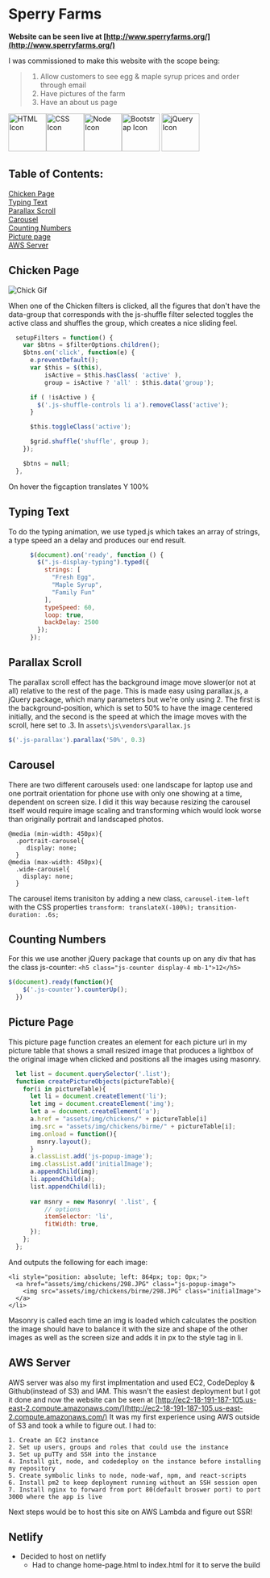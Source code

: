 # Sperry Farms
 
**Website can be seen live at [http://www.sperryfarms.org/](http://www.sperryfarms.org/)**

I was commissioned to make this website with the scope being:


>  1. Allow customers to see egg & maple syrup prices and order through email
>  2. Have pictures of the farm
>  3. Have an about us page


<img src="https://cdn.svgporn.com/logos/html-5.svg" 
alt="HTML Icon" width="75" height="75"/><img src="https://cdn.svgporn.com/logos/css-3.svg" 
alt="CSS Icon" width="75" height="75"/><img src="https://cdn.svgporn.com/logos/nodejs-icon.svg" 
alt="Node Icon" width="75" height="75"/><img src="https://cdn.svgporn.com/logos/bootstrap.svg" 
alt="Bootstrap Icon" width="75" height="75"/>      <img src="https://cdn.svgporn.com/logos/jquery.svg" 
alt="jQuery Icon" width="75" height="75"/>

## Table of Contents:  

[Chicken Page](https://github.com/GeorgeBelanger/sperryFarms#chicken-page)<br/>
[Typing Text](https://github.com/GeorgeBelanger/sperryFarms#typing-text)<br/>
[Parallax Scroll](https://github.com/GeorgeBelanger/sperryFarms#parallax-scroll)<br/>
[Carousel](https://github.com/GeorgeBelanger/sperryFarms#carousel) <br/>
[Counting Numbers](https://github.com/GeorgeBelanger/sperryFarms#counting-numbers)<br/>
[Picture page](https://github.com/GeorgeBelanger/sperryFarms#picture-page)<br/>
[AWS Server](https://github.com/GeorgeBelanger/sperryFarms#AWS-server)<br/>


## Chicken Page

![Chick Gif](https://github.com/GeorgeBelanger/sperryFarms/blob/master/Chicken.gif)

When one of the Chicken filters is clicked, all the figures that don't have the data-group that corresponds with the js-shuffle filter selected toggles the active class and shuffles the group, which creates a nice sliding feel.

```javascript
  setupFilters = function() {
    var $btns = $filterOptions.children();
    $btns.on('click', function(e) {
      e.preventDefault();
      var $this = $(this),
          isActive = $this.hasClass( 'active' ),
          group = isActive ? 'all' : $this.data('group');

      if ( !isActive ) {
        $('.js-shuffle-controls li a').removeClass('active');
      }

      $this.toggleClass('active');

      $grid.shuffle('shuffle', group );
    });

    $btns = null;
  }, 
```

On hover the figcaption translates Y 100%

## Typing Text

To do the typing animation, we use typed.js which takes an array of strings, a type speed an a delay and produces our end result.

```javascript
      $(document).on('ready', function () {
        $(".js-display-typing").typed({
          strings: [
            "Fresh Egg",
            "Maple Syrup",
            "Family Fun"
          ],
          typeSpeed: 60,
          loop: true,
          backDelay: 2500
        });
      });
```

## Parallax Scroll

The parallax scroll effect has the background image move slower(or not at all) relative to the rest of the page. This is made easy using parallax.js, a jQuery package, which many parameters but we're only using 2. The first is the background-position, which is set to 50% to have the image centered initially, and the second is the speed at which the image moves with the scroll, here set to .3. In `assets\js\vendors\parallax.js`

```javascript
$('.js-parallax').parallax('50%', 0.3)
```

## Carousel

There are two different carousels used: one landscape for laptop use and one portrait orientation for phone use with only one showing at a time, dependent on screen size. I did it this way because resizing the carousel itself would require image scaling and transforming which would look worse than originally portrait and landscaped photos.

```
@media (min-width: 450px){
  .portrait-carousel{
     display: none;
  }
@media (max-width: 450px){
  .wide-carousel{
    display: none;
  }
```

The carousel items tranisiton by adding a new class, `carousel-item-left` with the CSS properties `transform: translateX(-100%); transition-duration: .6s;` 


## Counting Numbers

For this we use another jQuery package that counts up on any div that has the class js-counter: `<h5 class="js-counter display-4 mb-1">12</h5>`

```javascript
$(document).ready(function(){
    $('.js-counter').counterUp();
  })
```

## Picture Page

This picture page function creates an element for each picture url in my picture table that shows a small resized image that produces a lightbox of the original image when clicked and positions all the images using masonry. 

```javascript
  let list = document.querySelector('.list');
  function createPictureObjects(pictureTable){
    for(i in pictureTable){
      let li = document.createElement('li');
      let img = document.createElement('img');
      let a = document.createElement('a');
      a.href = "assets/img/chickens/" + pictureTable[i]
      img.src = "assets/img/chickens/birme/" + pictureTable[i];
      img.onload = function(){
        msnry.layout();
      }
      a.classList.add('js-popup-image');
      img.classList.add('initialImage');
      a.appendChild(img);
      li.appendChild(a);
      list.appendChild(li);
    
      var msnry = new Masonry( '.list', {
          // options
          itemSelector: 'li',
          fitWidth: true,
      });
    };
  };
```

And outputs the following for each image:

``` 
<li style="position: absolute; left: 864px; top: 0px;">
  <a href="assets/img/chickens/298.JPG" class="js-popup-image">
    <img src="assets/img/chickens/birme/298.JPG" class="initialImage">
  </a>
</li>
```

Masonry is called each time an img is loaded which calculates the position the image should have to balance it with the size and shape of the other images as well as the screen size and adds it in px to the style tag in li.

## AWS Server

  AWS server was also my first implmentation and used EC2, CodeDeploy & Github(instead of S3) and IAM. This wasn't the easiest deployment but I got it done and now the website can be seen at [http://ec2-18-191-187-105.us-east-2.compute.amazonaws.com/](http://ec2-18-191-187-105.us-east-2.compute.amazonaws.com/) It was my first experience using AWS outside of S3 and took a while to figure out. I had to: 
  
    1. Create an EC2 instance
    2. Set up users, groups and roles that could use the instance
    3. Set up puTTy and SSH into the instance
    4. Install git, node, and codedeploy on the instance before installing my repository
    5. Create symbolic links to node, node-waf, npm, and react-scripts
    6. Install pm2 to keep deployment running without an SSH session open
    7. Install nginx to forward from port 80(default broswer port) to port 3000 where the app is live
    
  Next steps would be to host this site on AWS Lambda and figure out SSR!

## Netlify

  - Decided to host on netlify 
    - Had to change home-page.html to index.html for it to serve the build